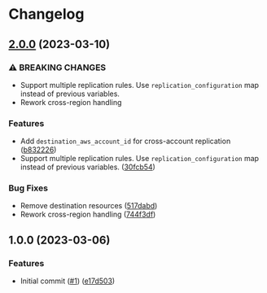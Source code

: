 # Changelog

## [2.0.0](https://github.com/cloudandthings/terraform-aws-s3-bucket-replication/compare/v1.0.0...v2.0.0) (2023-03-10)


### ⚠ BREAKING CHANGES

* Support multiple replication rules. Use `replication_configuration` map instead of previous variables.
* Rework cross-region handling

### Features

* Add `destination_aws_account_id` for cross-account replication ([b832226](https://github.com/cloudandthings/terraform-aws-s3-bucket-replication/commit/b832226e6a29a9e1f994286abddce2eff223197e))
* Support multiple replication rules. Use `replication_configuration` map instead of previous variables. ([30fcb54](https://github.com/cloudandthings/terraform-aws-s3-bucket-replication/commit/30fcb54f12321a6626cb871f3abba9cd62c1da28))


### Bug Fixes

* Remove destination resources ([517dabd](https://github.com/cloudandthings/terraform-aws-s3-bucket-replication/commit/517dabd615686d5a3dc5a75d5a112b7acd59270e))
* Rework cross-region handling ([744f3df](https://github.com/cloudandthings/terraform-aws-s3-bucket-replication/commit/744f3dfe3aa533f50cbd91b7a33d49ccfee39af0))

## 1.0.0 (2023-03-06)


### Features

* Initial commit ([#1](https://github.com/cloudandthings/terraform-aws-s3-bucket-replication/issues/1)) ([e17d503](https://github.com/cloudandthings/terraform-aws-s3-bucket-replication/commit/e17d50349c7e5a785689b6e4bc47d1b7a8374b61))
